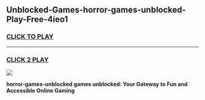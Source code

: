 
## Unblocked-Games-horror-games-unblocked-Play-Free-4ieo1
<h3>
<a href="https://premium76.site?title=horror-games-unblocked&ref=12A">CLICK TO PLAY</a></h3>
<hr>

<h3>
<a href="https://premium76.site?title=horror-games-unblocked&ref=12A">CLICK 2 PLAY</a>
  
</h3>

<a href="https://premium76.site?title=horror-games-unblocked&ref=12A"><img src="https://clearcache.store/games.png"></a>


**horror-games-unblocked games unblocked: Your Gateway to Fun and Accessible Online Gaming**
